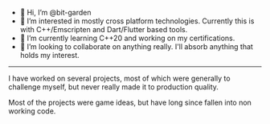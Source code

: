 - 👋 Hi, I’m @bit-garden
- 👀 I’m interested in mostly cross platform technologies. Currently this is with C++/Emscripten and Dart/Flutter based tools.
- 🌱 I’m currently learning C++20 and working on my certifications.
- 💞️ I’m looking to collaborate on anything really. I'll absorb anything that holds my interest.

---

I have worked on several projects, most of which were generally to challenge myself, but never really made it to production quality.

Most of the projects were game ideas, but have long since fallen into non working code.

<!--- - 📫 How to reach me ... --->

<!---
bit-garden/bit-garden is a ✨ special ✨ repository because its `README.md` (this file) appears on your GitHub profile.
You can click the Preview link to take a look at your changes.
--->
